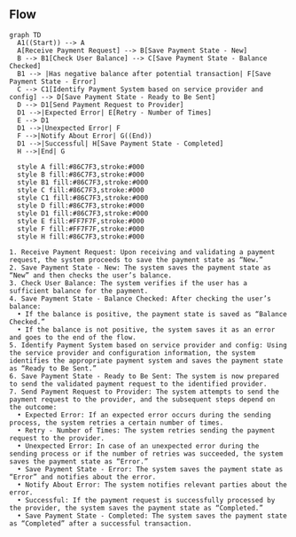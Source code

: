 
## Flow

```mermaid
graph TD
  A1((Start)) --> A
  A[Receive Payment Request] --> B[Save Payment State - New]
  B --> B1[Check User Balance] --> C[Save Payment State - Balance Checked]
  B1 --> |Has negative balance after potential transaction| F[Save Payment State - Error]
  C --> C1[Identify Payment System based on service provider and config] --> D[Save Payment State - Ready to Be Sent]
  D --> D1[Send Payment Request to Provider]
  D1 -->|Expected Error| E[Retry - Number of Times]
  E --> D1
  D1 -->|Unexpected Error| F
  F -->|Notify About Error| G((End))
  D1 -->|Successful| H[Save Payment State - Completed]
  H -->|End| G

  style A fill:#86C7F3,stroke:#000
  style B fill:#86C7F3,stroke:#000
  style B1 fill:#86C7F3,stroke:#000
  style C fill:#86C7F3,stroke:#000
  style C1 fill:#86C7F3,stroke:#000
  style D fill:#86C7F3,stroke:#000
  style D1 fill:#86C7F3,stroke:#000 
  style E fill:#FF7F7F,stroke:#000
  style F fill:#FF7F7F,stroke:#000
  style H fill:#86C7F3,stroke:#000
```

	1. Receive Payment Request: Upon receiving and validating a payment request, the system proceeds to save the payment state as “New.” 
	2. Save Payment State - New: The system saves the payment state as “New” and then checks the user’s balance. 
	3. Check User Balance: The system verifies if the user has a sufficient balance for the payment. 
	4. Save Payment State - Balance Checked: After checking the user’s balance: 
	  • If the balance is positive, the payment state is saved as “Balance Checked.” 
	  • If the balance is not positive, the system saves it as an error and goes to the end of the flow. 
	5. Identify Payment System based on service provider and config: Using the service provider and configuration information, the system identifies the appropriate payment system and saves the payment state as “Ready to Be Sent.” 
	6. Save Payment State - Ready to Be Sent: The system is now prepared to send the validated payment request to the identified provider. 
	7. Send Payment Request to Provider: The system attempts to send the payment request to the provider, and the subsequent steps depend on the outcome: 
	  • Expected Error: If an expected error occurs during the sending process, the system retries a certain number of times. 
	  • Retry - Number of Times: The system retries sending the payment request to the provider. 
	  • Unexpected Error: In case of an unexpected error during the sending process or if the number of retries was succeeded, the system saves the payment state as “Error.” 
	  • Save Payment State - Error: The system saves the payment state as “Error” and notifies about the error. 
	  • Notify About Error: The system notifies relevant parties about the error. 
	  • Successful: If the payment request is successfully processed by the provider, the system saves the payment state as “Completed.” 
	  • Save Payment State - Completed: The system saves the payment state as “Completed” after a successful transaction. 
